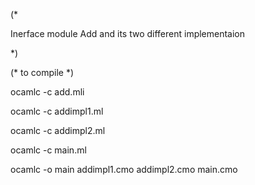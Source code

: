 (*

Inerface module Add and its two different implementaion

*)



(* to compile *)

ocamlc -c add.mli

ocamlc -c addimpl1.ml

ocamlc -c addimpl2.ml

ocamlc -c main.ml

ocamlc -o main addimpl1.cmo addimpl2.cmo main.cmo

